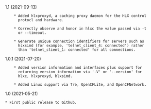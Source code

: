 1.1 (2021-09-13)

        * Added hlxproxyd, a caching proxy daemon for the HLX control
          protocl and hardware.

        * Correctly observe and honor in hlxc the value passed via -t
          or --timeout.

        * Generate unique connection identifiers for servers such as
          hlxsimd (for example, 'telnet_client_4: connected') rather
          than 'telnet_client_1: connected' for all connections.

1.0.1 (2021-07-20)

        * Added version information and interfaces plus support for
          returning version information via '-V' or '--version' for
          hlxc, hlxproxyd, hlxsimd.

        * Added Linux support via Tre, OpenCFLite, and OpenCFNetwork.

1.0 (2021-05-21)

	* First public release to Github.
